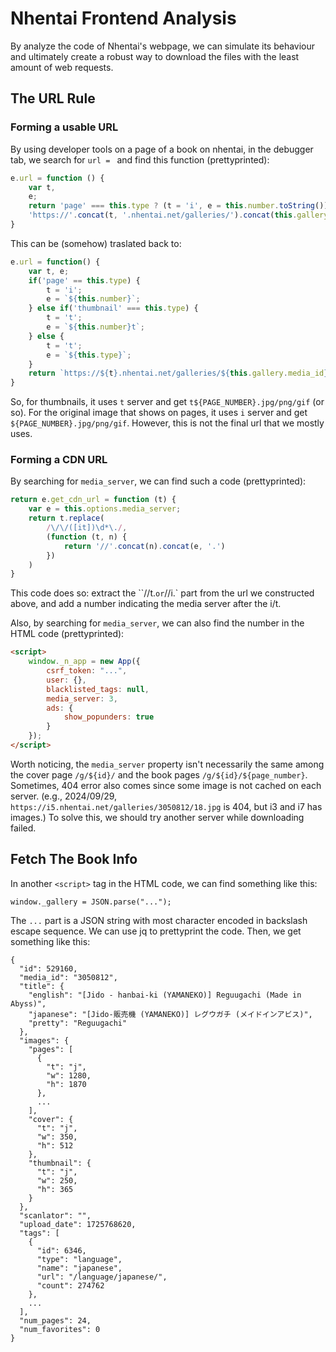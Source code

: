 
# Nhentai Frontend Analysis
By analyze the code of Nhentai's webpage, we can simulate its behaviour and ultimately create a robust way to download the files with the least amount of web requests.

## The URL Rule
### Forming a usable URL
By using developer tools on a page of a book on nhentai, in the debugger tab, we search for `url = ` and find this function (prettyprinted):
```js
e.url = function () {
	var t,
	e;
	return 'page' === this.type ? (t = 'i', e = this.number.toString()) : 'thumbnail' === this.type ? (t = 't', e = ''.concat(this.number, 't')) : (t = 't', e = ''.concat(this.type)),
	'https://'.concat(t, '.nhentai.net/galleries/').concat(this.gallery.media_id, '/').concat(e, '.').concat(this.extension)
}
```
This can be (somehow) traslated back to: 
```js
e.url = function() {
	var t, e;
	if('page' == this.type) {
		t = 'i';
		e = `${this.number}`;
	} else if('thumbnail' === this.type) {
		t = 't';
		e = `${this.number}t`;
	} else {
		t = 't';
		e = `${this.type}`;
	}
	return `https://${t}.nhentai.net/galleries/${this.gallery.media_id}/${e}.${this.extension}`
}
```
So, for thumbnails, it uses `t` server and get `t${PAGE_NUMBER}.jpg/png/gif` (or so). For the original image that shows on pages, it uses `i` server and get `${PAGE_NUMBER}.jpg/png/gif`. However, this is not the final url that we mostly uses.

### Forming a CDN URL
By searching for `media_server`, we can find such a code (prettyprinted):
```js
return e.get_cdn_url = function (t) {
	var e = this.options.media_server;
	return t.replace(
		/\/\/([it])\d*\./,
		(function (t, n) {
			return '//'.concat(n).concat(e, '.')
		})
	)
}
```
This code does so: extract the ``//t.` or `//i.` part from the url we constructed above, and add a number indicating the media server after the i/t.

Also, by searching for `media_server`, we can also find the number in the HTML code (prettyprinted):
```html 
<script>
	window._n_app = new App({
		csrf_token: "...",
		user: {},
		blacklisted_tags: null,
		media_server: 3,
		ads: {
			show_popunders: true
		}
	});
</script>
```
Worth noticing, the `media_server` property isn't necessarily the same among the cover page `/g/${id}/` and the book pages `/g/${id}/${page_number}`. Sometimes, 404 error also comes since some image is not cached on each server. (e.g., 2024/09/29, `https://i5.nhentai.net/galleries/3050812/18.jpg` is 404, but i3 and i7 has images.) To solve this, we should try another server while downloading failed.

## Fetch The Book Info
In another `<script>` tag in the HTML code, we can find something like this: 
```
window._gallery = JSON.parse("...");
```
The `...` part is a JSON string with most character encoded in backslash escape sequence. We can use jq to prettyprint the code. Then, we get something like this: 
```
{
  "id": 529160,
  "media_id": "3050812",
  "title": {
    "english": "[Jido - hanbai-ki (YAMANEKO)] Reguugachi (Made in Abyss)",
    "japanese": "[Jido-販売機 (YAMANEKO)] レグウガチ (メイドインアビス)",
    "pretty": "Reguugachi"
  },
  "images": {
    "pages": [
      {
        "t": "j",
        "w": 1280,
        "h": 1870
      }, 
      ...
    ],
    "cover": {
      "t": "j",
      "w": 350,
      "h": 512
    },
    "thumbnail": {
      "t": "j",
      "w": 250,
      "h": 365
    }
  },
  "scanlator": "",
  "upload_date": 1725768620,
  "tags": [
    {
      "id": 6346,
      "type": "language",
      "name": "japanese",
      "url": "/language/japanese/",
      "count": 274762
    },
    ...
  ],
  "num_pages": 24,
  "num_favorites": 0
}
```
